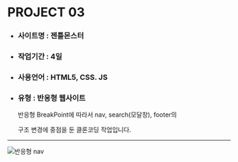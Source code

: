 # PROJECT 03


+ ### 사이트명 : 젠틀몬스터
+ ### 작업기간 : 4일
+ ### 사용언어 : HTML5, CSS. JS
+ ### 유형 : 반응형 웹사이트


  반응형 BreakPoint에 따라서 nav, search(모달창), footer의

  구조 변경에 중점을 둔 클론코딩 작업입니다.

---

![반응형 nav](https://github.com/user-attachments/assets/58eeb3ed-a00e-42f0-9a67-c8c52b87c1c0)
